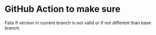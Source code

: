 # GitHub Action to make sure

Fails if version in current branch is not valid or if not different than base branch.
